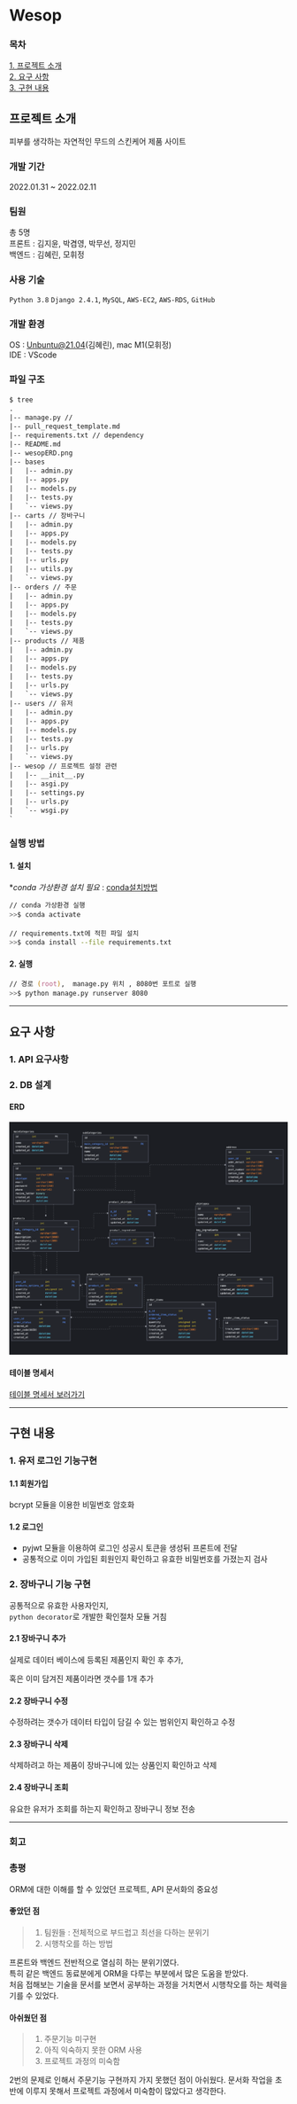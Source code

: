 # Wesop

### 목차

[1. 프로젝트 소개](#프로젝트-소개)  
[2. 요구 사항](#요구-사항)  
[3. 구현 내용](#구현-내용)

## 프로젝트 소개
피부를 생각하는 자연적인 무드의 스킨케어 제품 사이트

### 개발 기간
2022.01.31 ~ 2022.02.11

### 팀원
총 5명  
프론트 : 김지윤, 박겸영, 박무선, 정지민     
백엔드 : 김혜린, 모휘정

### 사용 기술
`Python 3.8` `Django 2.4.1`, `MySQL`, `AWS-EC2`, `AWS-RDS`, `GitHub` 

### 개발 환경
OS : Unbuntu@21.04(김혜린), mac M1(모휘정)   
IDE : VScode

### 파일 구조
```
$ tree
.
|-- manage.py // 
|-- pull_request_template.md
|-- requirements.txt // dependency
|-- README.md
|-- wesopERD.png
|-- bases
|   |-- admin.py
|   |-- apps.py
|   |-- models.py
|   |-- tests.py
|   `-- views.py
|-- carts // 장바구니
|   |-- admin.py
|   |-- apps.py
|   |-- models.py
|   |-- tests.py
|   |-- urls.py
|   |-- utils.py
|   `-- views.py
|-- orders // 주문
|   |-- admin.py
|   |-- apps.py
|   |-- models.py
|   |-- tests.py
|   `-- views.py
|-- products // 제품
|   |-- admin.py
|   |-- apps.py
|   |-- models.py
|   |-- tests.py
|   |-- urls.py
|   `-- views.py
|-- users // 유저
|   |-- admin.py
|   |-- apps.py
|   |-- models.py
|   |-- tests.py
|   |-- urls.py
|   `-- views.py
|-- wesop // 프로젝트 설정 관련
|   |-- __init__.py
|   |-- asgi.py
|   |-- settings.py
|   |-- urls.py
|   `-- wsgi.py
`
```
### 실행 방법
#### 1. 설치
**conda 가상환경 설치 필요* : [conda설치방법](https://m.blog.naver.com/jonghong0316/221683053696)  
```zsh
// conda 가상환경 실행
>>$ conda activate 

// requirements.txt에 적힌 파일 설치
>>$ conda install --file requirements.txt 
```

#### 2. 실행
```zsh
// 경로 (root),  manage.py 위치 , 8080번 포트로 실행
>>$ python manage.py runserver 8080 
```

***
## 요구 사항
### 1. API 요구사항

### 2. DB 설계
#### ERD
![WesopERD](./wesopERD.png)

#### 테이블 명세서
[테이블 명세서 보러가기](https://oolongtea620.notion.site/Wesop-536a0af2658c44e1a62b1d9151ba3e69)
*** 

## 구현 내용

### 1. 유저 로그인 기능구현
#### 1.1  회원가입
bcrypt 모듈을 이용한 비밀번호 암호화
#### 1.2  로그인

- pyjwt 모듈을 이용하여 로그인 성공시 토큰을 생성뒤 프론트에 전달     
- 공통적으로 이미 가입된 회원인지 확인하고 유효한 비밀번호를 가졌는지 검사

### 2. 장바구니 기능 구현
공통적으로 유효한 사용자인지,  
 `python decorator`로 개발한 확인절차 모듈 거침

#### 2.1  장바구니 추가
실제로 데이터 베이스에 등록된 제품인지 확인 후 추가,

혹은 이미 담겨진 제품이라면 갯수를 1개 추가
#### 2.2  장바구니 수정
수정하려는 갯수가 데이터 타입이 담길 수 있는 범위인지 확인하고 수정
#### 2.3  장바구니 삭제
삭제하려고 하는 제품이 장바구니에 있는 상품인지 확인하고 삭제
#### 2.4  장바구니 조회
유요한 유저가 조회를 하는지 확인하고 장바구니 정보 전송

***
### 회고
### 총평 
ORM에 대한 이해를 할 수 있었던 프로젝트, API 문서화의 중요성

#### 좋았던 점
>1. 팀원들 : 전체적으로 부드럽고 최선을 다하는 분위기
>2. 시행착오를 하는 방법

프론트와 백엔드 전반적으로 열심히 하는 분위기였다.    
특히 같은 백엔드 동료분에게 ORM을 다루는 부분에서 많은 도움을 받았다.   
처음 접해보는 기술을 문서를 보면서 공부하는 과정을 거치면서 시행착오를 하는 체력을 기를 수 있었다.  

#### 아쉬웠던 점
>1. 주문기능 미구현
>2. 아직 익숙하지 못한  ORM 사용
>3. 프로젝트 과정의 미숙함

2번의 문제로 인해서 주문기능 구현까지 가지 못했던 점이 아쉬웠다.
문서화 작업을 초반에 이루지 못해서 프로젝트 과정에서 미숙함이 많았다고 생각한다.
